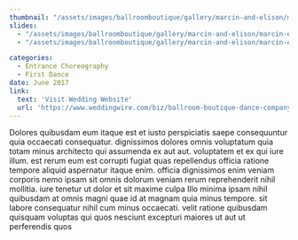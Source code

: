 ```yaml
---
thumbnail: "/assets/images/ballroomboutique/gallery/marcin-and-elison/marcin-elison-thumb.jpg"
slides:
  - "/assets/images/ballroomboutique/gallery/marcin-and-elison/marcin-elison-1.jpg"
  - "/assets/images/ballroomboutique/gallery/marcin-and-elison/marcin-elison-2.jpg"

categories:
  - Entrance Choreography
  - First Dance
date: June 2017 
link:
  text: 'Visit Wedding Website'
  url: 'https://www.weddingwire.com/biz/ballroom-boutique-dance-company-new-york/b6ae3fcf70f16291.html'
---
```


Dolores quibusdam eum itaque est et iusto perspiciatis saepe consequuntur quia occaecati consequatur. dignissimos dolores omnis voluptatum quia totam minus architecto qui assumenda ex aut aut. voluptatem et ex qui iure illum. est rerum eum est corrupti fugiat quas repellendus officia ratione tempore aliquid aspernatur itaque enim. officia dignissimos enim veniam corporis nemo ipsam sit omnis dolorum veniam rerum reprehenderit nihil mollitia. iure tenetur ut dolor et sit maxime culpa Illo minima ipsam nihil quibusdam at omnis magni quae id at magnam quia minus tempore. sit labore consequatur nihil cum minus occaecati. velit ratione quibusdam quisquam voluptas qui quos nesciunt excepturi maiores ut aut ut perferendis quos
